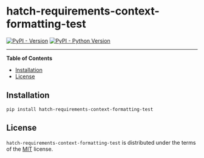 # hatch-requirements-context-formatting-test

[![PyPI - Version](https://img.shields.io/pypi/v/hatch-requirements-context-formatting-test.svg)](https://pypi.org/project/hatch-requirements-context-formatting-test)
[![PyPI - Python Version](https://img.shields.io/pypi/pyversions/hatch-requirements-context-formatting-test.svg)](https://pypi.org/project/hatch-requirements-context-formatting-test)

-----

**Table of Contents**

- [Installation](#installation)
- [License](#license)

## Installation

```console
pip install hatch-requirements-context-formatting-test
```

## License

`hatch-requirements-context-formatting-test` is distributed under the terms of the [MIT](https://spdx.org/licenses/MIT.html) license.
